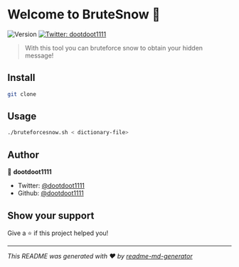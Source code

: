 # Welcome to BruteSnow 👋
![Version](https://img.shields.io/badge/version-1.0.1-blue.svg?cacheSeconds=2592000)
[![Twitter: dootdoot1111](https://img.shields.io/twitter/follow/dootdoot1111.svg?style=social)](https://twitter.com/dootdoot1111)

> With this tool you can bruteforce snow to obtain your hidden message!

## Install

```sh
git clone 
```

## Usage

```sh
./bruteforcesnow.sh < dictionary-file>
```

## Author

👤 **dootdoot1111**

* Twitter: [@dootdoot1111](https://twitter.com/dootdoot1111)
* Github: [@dootdoot1111](https://github.com/dootdoot1111)

## Show your support

Give a ⭐️ if this project helped you!


***
_This README was generated with ❤️ by [readme-md-generator](https://github.com/kefranabg/readme-md-generator)_